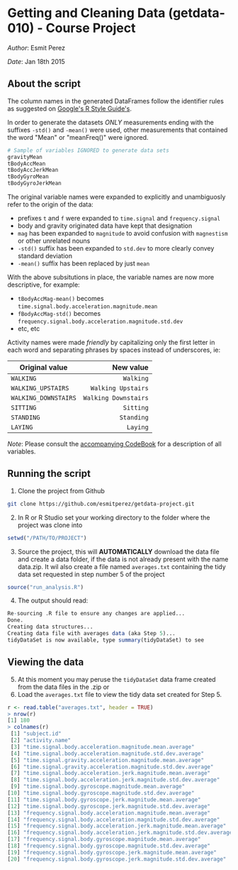 # Getting and Cleaning Data (getdata-010) - Course Project

_Author_: Esmit Perez

_Date_: Jan 18th 2015

## About the script

The column names in the generated DataFrames follow the identifier rules as suggested on [Google's R Style Guide's](https://google-styleguide.googlecode.com/svn/trunk/Rguide.xml#identifiers). 

In order to generate the datasets *ONLY* measurements ending with the suffixes `-std()` and `-mean()` were used, other measurements that contained the word "Mean" or "meanFreq()" were ignored.
```R
# Sample of variables IGNORED to generate data sets
gravityMean
tBodyAccMean
tBodyAccJerkMean
tBodyGyroMean
tBodyGyroJerkMean
```

The original variable names were expanded to explicitly and unambiguosly refer to the origin of the data:

* prefixes `t` and `f` were expanded to `time.signal` and `frequency.signal`
* body and gravity originated data have kept that designation
* `mag` has been expanded to `magnitude` to avoid confusion with `magnestism` or other unrelated nouns
* `-std()` suffix has been expanded to `std.dev` to more clearly convey standard deviation
* `-mean()` suffix has been replaced by just `mean`

With the above subsitutions in place, the variable names are now more descriptive, for example:

* `tBodyAccMag-mean()` becomes `time.signal.body.acceleration.magnitude.mean`
* `fBodyAccMag-std()` becomes `frequency.signal.body.acceleration.magnitude.std.dev`
* etc, etc

Activity names were made *friendly* by capitalizing only the first letter in each word and separating phrases by spaces instead of underscores, ie:

| Original value       | New value            |
|----------------------|---------------------:|
| `WALKING`            | `Walking`            | 
| `WALKING_UPSTAIRS`   | `Walking Upstairs`   |
| `WALKING_DOWNSTAIRS` | `Walking Downstairs` |
| `SITTING`            | `Sitting`            |
| `STANDING`           | `Standing`           |
| `LAYING`             | `Laying`             |

_Note_: Please consult the [accompanying CodeBook](CodeBook.md) for a description of all variables.

## Running the script

1. Clone the project from Github
```bash
git clone https://github.com/esmitperez/getdata-project.git
```
2. In R or R Studio set your working directory to the folder where the project was clone into
```R
setwd("/PATH/TO/PROJECT")
```
3. Source the project, this will **AUTOMATICALLY** download the data file and create a data folder, if the data is not already present with the name data.zip. It wil also create a file named ```averages.txt``` containing the tidy data set requested in step number 5 of the project
```R
source("run_analysis.R")
```
4. The output should read:
```R
Re-sourcing .R file to ensure any changes are applied...
Done.
Creating data structures...
Creating data file with averages data (aka Step 5)...
tidyDataSet is now available, type summary(tidyDataSet) to see
```

## Viewing the data
5. At this moment you may peruse the ```tidyDataSet``` data frame created from the data files in the .zip or 
6. Load the ```averages.txt``` file to view the tidy data set created for Step 5.
```R
r <- read.table("averages.txt", header = TRUE)
> nrow(r)
[1] 180
> colnames(r)
 [1] "subject.id"                                                       
 [2] "activity.name"                                                    
 [3] "time.signal.body.acceleration.magnitude.mean.average"             
 [4] "time.signal.body.acceleration.magnitude.std.dev.average"          
 [5] "time.signal.gravity.acceleration.magnitude.mean.average"          
 [6] "time.signal.gravity.acceleration.magnitude.std.dev.average"       
 [7] "time.signal.body.acceleration.jerk.magnitude.mean.average"        
 [8] "time.signal.body.acceleration.jerk.magnitude.std.dev.average"     
 [9] "time.signal.body.gyroscope.magnitude.mean.average"                
[10] "time.signal.body.gyroscope.magnitude.std.dev.average"             
[11] "time.signal.body.gyroscope.jerk.magnitude.mean.average"           
[12] "time.signal.body.gyroscope.jerk.magnitude.std.dev.average"        
[13] "frequency.signal.body.acceleration.magnitude.mean.average"        
[14] "frequency.signal.body.acceleration.magnitude.std.dev.average"     
[15] "frequency.signal.body.acceleration.jerk.magnitude.mean.average"   
[16] "frequency.signal.body.acceleration.jerk.magnitude.std.dev.average"
[17] "frequency.signal.body.gyroscope.magnitude.mean.average"           
[18] "frequency.signal.body.gyroscope.magnitude.std.dev.average"        
[19] "frequency.signal.body.gyroscope.jerk.magnitude.mean.average"      
[20] "frequency.signal.body.gyroscope.jerk.magnitude.std.dev.average"   
```